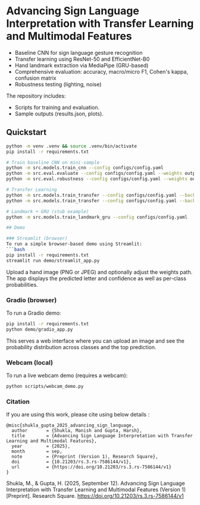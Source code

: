 
# Advancing Sign Language Interpretation with Transfer Learning and Multimodal Features

- Baseline CNN for sign language gesture recognition
- Transfer learning using ResNet-50 and EfficientNet-B0
- Hand landmark extraction via MediaPipe (GRU-based)
- Comprehensive evaluation: accuracy, macro/micro F1, Cohen's kappa, confusion matrix
- Robustness testing (lighting, noise)

The repository includes:

- Scripts for training and evaluation.
- Sample outputs (results.json, plots).

## Quickstart

```bash
python -m venv .venv && source .venv/bin/activate
pip install -r requirements.txt

# Train baseline CNN on mini-sample
python -m src.models.train_cnn --config configs/config.yaml
python -m src.eval.evaluate --config configs/config.yaml --weights outputs/baseline_cnn_best.h5
python -m src.eval.robustness --config configs/config.yaml --weights outputs/baseline_cnn_best.h5

# Transfer Learning
python -m src.models.train_transfer --config configs/config.yaml --backbone resnet50
python -m src.models.train_transfer --config configs/config.yaml --backbone efficientnetb0

# Landmark + GRU (stub example)
python -m src.models.train_landmark_gru --config configs/config.yaml

## Demo

### Streamlit (browser)
To run a simple browser-based demo using Streamlit:
```bash
pip install -r requirements.txt
streamlit run demo/streamlit_app.py
```
Upload a hand image (PNG or JPEG) and optionally adjust the weights path. The app displays the predicted letter and confidence as well as per-class probabilities.

### Gradio (browser)
To run a Gradio demo:
```bash
pip install -r requirements.txt
python demo/gradio_app.py
```
This serves a web interface where you can upload an image and see the probability distribution across classes and the top prediction.

### Webcam (local)
To run a live webcam demo (requires a webcam):
```bash
python scripts/webcam_demo.py
```


### Citation 
If you are using this work, please cite using below details :
```
@misc{shukla_gupta_2025_advancing_sign_language,
  author       = {Shukla, Manish and Gupta, Harsh},
  title        = {Advancing Sign Language Interpretation with Transfer Learning and Multimodal Features},
  year         = {2025},
  month        = sep,
  note         = {Preprint (Version 1), Research Square},
  doi          = {10.21203/rs.3.rs-7586144/v1},
  url          = {https://doi.org/10.21203/rs.3.rs-7586144/v1}
}
```
Shukla, M., & Gupta, H. (2025, September 12). Advancing Sign Language Interpretation with Transfer Learning and Multimodal Features (Version 1) [Preprint]. Research Square. https://doi.org/10.21203/rs.3.rs-7586144/v1
